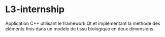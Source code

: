 # L3-internship
Application C++ utilisant le framework Qt et implémentant la méthode des éléments finis dans un modèle de tissu biologique en deux dimensions.
